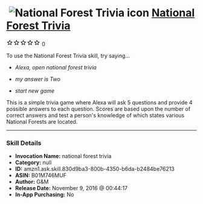 # &nbsp;<img src="skill_icon" alt="National Forest Trivia icon" width="36"> [National Forest Trivia](http://alexa.amazon.com/#skills/amzn1.ask.skill.830d9ba3-800b-4350-b6da-b2484be76213)
![0 stars](../../images/ic_star_border_black_18dp_1x.png)![0 stars](../../images/ic_star_border_black_18dp_1x.png)![0 stars](../../images/ic_star_border_black_18dp_1x.png)![0 stars](../../images/ic_star_border_black_18dp_1x.png)![0 stars](../../images/ic_star_border_black_18dp_1x.png) 0

To use the National Forest Trivia skill, try saying...

* *Alexa, open national forest trivia*

* *my answer is Two*

* *start new game*

This is a simple trivia game where Alexa will ask 5 questions and provide 4 possible answers to each question.  Scores are based upon the number of correct answers and test a person's knowledge of which states various National Forests are located.

***

### Skill Details

* **Invocation Name:** national forest trivia
* **Category:** null
* **ID:** amzn1.ask.skill.830d9ba3-800b-4350-b6da-b2484be76213
* **ASIN:** B01M746MUF
* **Author:** G&M
* **Release Date:** November 9, 2016 @ 00:44:17
* **In-App Purchasing:** No
